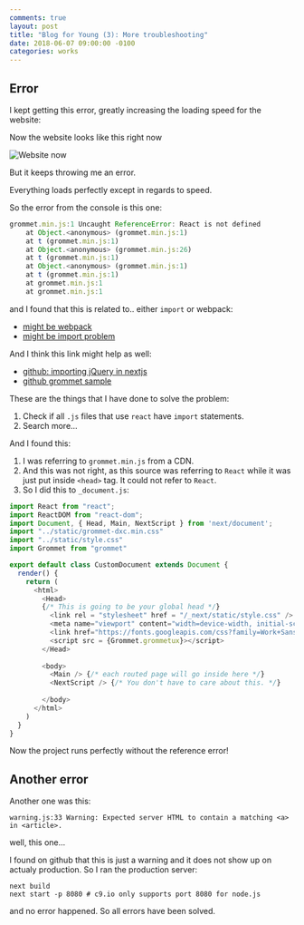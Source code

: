 ```yaml
---
comments: true
layout: post
title: "Blog for Young (3): More troubleshooting"
date: 2018-06-07 09:00:00 -0100
categories: works
---
```


## Error
I kept getting this error, greatly increasing the loading speed for the website:

Now the website looks like this right now

![Website now](https://i.imgur.com/XmhDPcL.png)

But it keeps throwing me an error. 

Everything loads perfectly except in regards to speed.

So the error from the console is this one:

```javascript
grommet.min.js:1 Uncaught ReferenceError: React is not defined
    at Object.<anonymous> (grommet.min.js:1)
    at t (grommet.min.js:1)
    at Object.<anonymous> (grommet.min.js:26)
    at t (grommet.min.js:1)
    at Object.<anonymous> (grommet.min.js:1)
    at t (grommet.min.js:1)
    at grommet.min.js:1
    at grommet.min.js:1
```

and I found that this is related to.. either `import` or webpack:

* [might be webpack](https://stackoverflow.com/questions/32070303/uncaught-referenceerror-react-is-not-defined)
* [might be import problem](https://teamtreehouse.com/community/solved-uncaught-reference-error-react-not-defined)

And I think this link might help as well:

* [github: importing jQuery in nextjs](https://github.com/zeit/next.js/issues/1465)
* [github grommet sample](https://github.com/grommet/next-sample)

These are the things that I have done to solve the problem:

1. Check if all `.js` files that use `react` have `import` statements. 
2. Search more...

And I found this:
1. I was referring to `grommet.min.js` from a CDN. 
2. And this was not right, as this source was referring to `React` while it was just put inside `<head>` tag. It could not refer to `React`. 
3. So I did this to `_document.js`:
```javascript
import React from "react";
import ReactDOM from "react-dom";
import Document, { Head, Main, NextScript } from 'next/document';
import "../static/grommet-dxc.min.css"
import "../static/style.css"
import Grommet from "grommet"

export default class CustomDocument extends Document {
  render() {
    return (
      <html>
        <Head>
        {/* This is going to be your global head */}
          <link rel = "stylesheet" href = "/_next/static/style.css" />
          <meta name="viewport" content="width=device-width, initial-scale=1"/>
          <link href="https://fonts.googleapis.com/css?family=Work+Sans:300,400,700" rel="stylesheet"/>
          <script src = {Grommet.grommetux}></script>
        </Head>
        
        <body>
          <Main /> {/* each routed page will go inside here */}
          <NextScript /> {/* You don't have to care about this. */}
          
        </body>
      </html>
    )
  }
}
```

Now the project runs perfectly without the reference error!

## Another error
Another one was this:

```
warning.js:33 Warning: Expected server HTML to contain a matching <a> in <article>.
```

well, this one...

I found on github that this is just a warning and it does not show up on actualy production. So I ran the production server:

```
next build
next start -p 8080 # c9.io only supports port 8080 for node.js
```

and no error happened. So all errors have been solved. 
